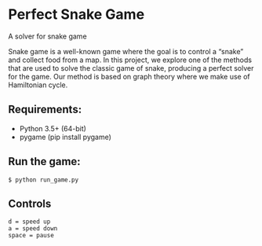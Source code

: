 # Perfect Snake Game
A solver for snake game 

 Snake game is a well-known game where the goal is to control a “snake” and collect food from a map. In this project, we explore one of the methods that are used to solve the classic game of snake, producing a perfect solver for the game. Our method is based on graph theory where we make use of Hamiltonian cycle.
 

## Requirements: 
- Python 3.5+ (64-bit)
- pygame (pip install pygame)


## Run the game:

```
$ python run_game.py
```

## Controls 
```
d = speed up
a = speed down
space = pause
```
